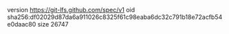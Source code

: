 version https://git-lfs.github.com/spec/v1
oid sha256:df02029d87da6a911026c8325f61c98eaba6dc32c791b18e72acfb54e0daac80
size 26747
